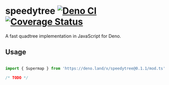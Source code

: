 # speedytree [![Deno CI](https://github.com/octavetoast/speedytree/actions/workflows/deno.yml/badge.svg)](https://github.com/octavetoast/speedytree/actions/workflows/deno.yml) [![Coverage Status](https://coveralls.io/repos/github/octavetoast/speedytree/badge.svg?branch=main)](https://coveralls.io/github/octavetoast/speedytree?branch=main)

A fast quadtree implementation in JavaScript for Deno.

## Usage

```JavaScript

import { Supermap } from 'https://deno.land/x/speedytree@0.1.1/mod.ts'

/* TODO */

```

<!--

## [Documentation](https://doc.deno.land/https/deno.land/x/speedytree/mod.ts)

This module has first-class Deno support, documentation will always be available at [doc.deno.land](https://doc.deno.land/https/deno.land/x/speedytree/mod.ts).

!-->
